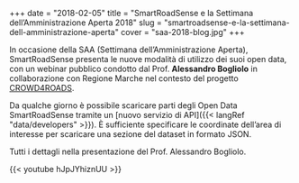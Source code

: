 +++
date = "2018-02-05"
title = "SmartRoadSense e la Settimana dell’Amministrazione Aperta 2018"
slug = "smartroadsense-e-la-settimana-dell-amministrazione-aperta"
cover = "saa-2018-blog.jpg"
+++

In occasione della SAA (Settimana dell’Amministrazione Aperta), SmartRoadSense presenta le nuove modalità di utilizzo dei suoi open data, con un webinar pubblico condotto dal Prof.&nbsp;**Alessandro Bogliolo** in collaborazione con Regione Marche nel contesto del progetto [CROWD4ROADS](http://www.c4rs.eu).

Da qualche giorno è possibile scaricare parti degli Open Data SmartRoadSense tramite un [nuovo servizio di API]({{< langRef "data/developers" >}}).
È sufficiente specificare le coordinate dell’area di interesse per scaricare una sezione del dataset in formato JSON.

Tutti i dettagli nella presentazione del Prof.&nbsp;Alessandro Bogliolo.

{{< youtube hJpJYhiznUU >}}
